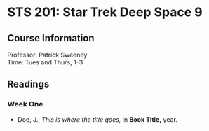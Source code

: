 # STS 201: Star Trek Deep Space 9  
## Course Information  

Professor: Patrick Sweeney  
Time: Tues and Thurs, 1-3  

## Readings  

### Week One  

- Doe, J., *This is where the title goes,* in **Book Title,** year.
